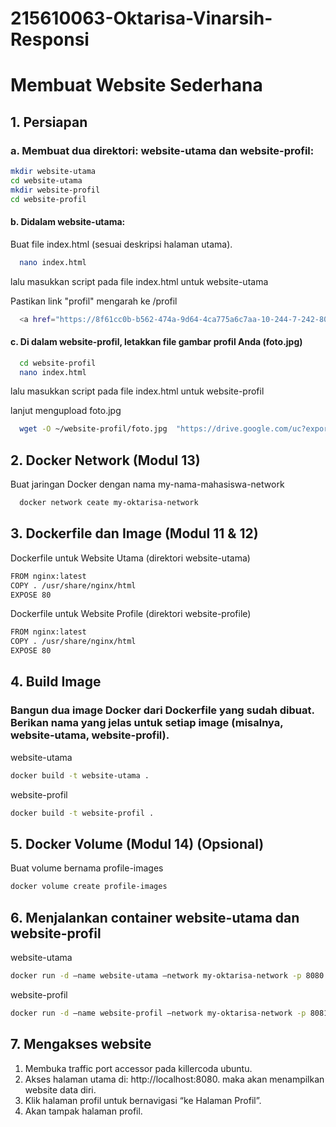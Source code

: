 # 215610063-Oktarisa-Vinarsih-Responsi

# Membuat Website Sederhana

## 1. Persiapan

### a. Membuat dua direktori: website-utama dan website-profil:

```bash
mkdir website-utama
cd website-utama
mkdir website-profil
cd website-profil
```

#### b. Didalam website-utama:

Buat file index.html (sesuai deskripsi halaman utama).

```bash
  nano index.html
```
lalu masukkan script pada file index.html untuk website-utama

Pastikan link "profil" mengarah ke /profil

```bash
  <a href="https://8f61cc0b-b562-474a-9d64-4ca775a6c7aa-10-244-7-242-8081.papa.r.killercoda.com/">Profil</a>
```

#### c.	Di dalam website-profil, letakkan file gambar profil Anda (foto.jpg)

```bash
  cd website-profil
  nano index.html
```
lalu masukkan script pada file index.html untuk website-profil

lanjut mengupload foto.jpg

```bash
  wget -O ~/website-profil/foto.jpg  "https://drive.google.com/uc?export=download&id=146d3v2nlXNVrV2xj17KTrE4xy7i0eiKx" 
```

## 2. Docker Network (Modul 13)

Buat jaringan Docker dengan nama my-nama-mahasiswa-network

```bash
  docker network ceate my-oktarisa-network
```

## 3. Dockerfile dan Image (Modul 11 & 12)

Dockerfile untuk Website Utama (direktori website-utama)

```bash
FROM nginx:latest
COPY . /usr/share/nginx/html
EXPOSE 80
```
Dockerfile untuk Website Profile (direktori website-profile)

```bash
FROM nginx:latest
COPY . /usr/share/nginx/html
EXPOSE 80
```

## 4. Build Image

### Bangun dua image Docker dari Dockerfile yang sudah dibuat. Berikan nama yang jelas untuk setiap image (misalnya, website-utama, website-profil).

website-utama

```bash
docker build -t website-utama .
```

website-profil

```bash
docker build -t website-profil .
```

## 5. Docker Volume (Modul 14) (Opsional)

Buat volume bernama profile-images

```bash
docker volume create profile-images
```

## 6. Menjalankan container website-utama dan website-profil

website-utama

```bash
docker run -d –name website-utama –network my-oktarisa-network -p 8080:80 website-utama
```

website-profil

```bash
docker run -d –name website-profil –network my-oktarisa-network -p 8081:80 website-utama
```

## 7. Mengakses website

1. Membuka traffic port accessor pada killercoda ubuntu.
2. Akses halaman utama di: http://localhost:8080. maka akan menampilkan website data diri.
3. Klik halaman profil untuk bernavigasi “ke Halaman Profil”.
4. Akan tampak halaman profil.
